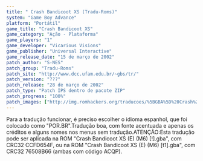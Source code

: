 ```yaml
---
title: " Crash Bandicoot XS (Tradu-Roms)"
system: "Game Boy Advance"
platform: "Portátil"
game_title: "Crash Bandicoot XS"
game_category: "Ação - Plataforma"
game_players: "1"
game_developer: "Vicarious Visions"
game_publisher: "Universal Interactive"
game_release_date: "15 de março de 2002"
patch_author: "S-NES"
patch_group: "Tradu-Roms"
patch_site: "http://www.dcc.ufam.edu.br/~gbs/tr/"
patch_version: "???"
patch_release: "28 de março de 2002"
patch_type: "Patch IPS dentro de pacote ZIP"
patch_progress: "100%"
patch_images: ["http://img.romhackers.org/traducoes/%5BGBA%5D%20Crash%20Bandicoot%20XS%20-%20Tradu-Roms%20-%201.png","http://img.romhackers.org/traducoes/%5BGBA%5D%20Crash%20Bandicoot%20XS%20-%20Tradu-Roms%20-%202.png","http://img.romhackers.org/traducoes/%5BGBA%5D%20Crash%20Bandicoot%20XS%20-%20Tradu-Roms%20-%203.png"]
---
```

Para a tradução funcionar, é preciso escolher o idioma espanhol, que foi colocado como "POR.BR".Tradução boa, com fonte acentuada e apenas os créditos e alguns nomes nos menus sem tradução.ATENÇÃO:Esta tradução pode ser aplicada na ROM "Crash Bandicoot XS (E) (M6) [!].gba", com CRC32 CCFD654F, ou na ROM "Crash Bandicoot XS (E) (M6) [t1].gba", com CRC32 76508B66 (ambas com código ACQP).